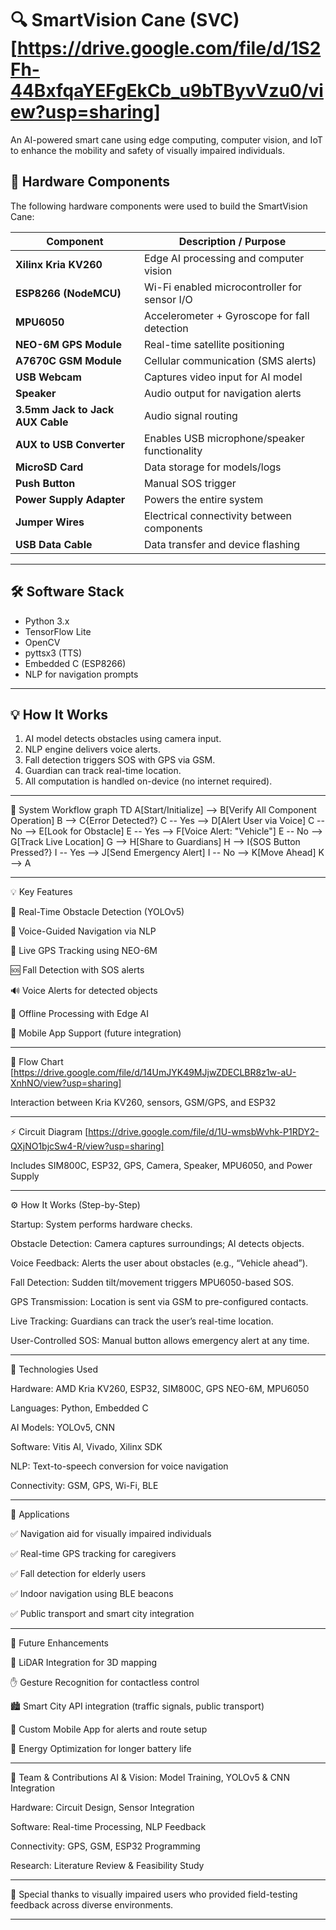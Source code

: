 # 🔍 SmartVision Cane (SVC) [https://drive.google.com/file/d/1S2Fh-44BxfqaYEFgEkCb_u9bTByvVzu0/view?usp=sharing]

An AI-powered smart cane using edge computing, computer vision, and IoT to enhance the mobility and safety of visually impaired individuals.

## 🧰 Hardware Components

The following hardware components were used to build the SmartVision Cane:

| Component                            | Description / Purpose                             |
|--------------------------------------|---------------------------------------------------|
| **Xilinx Kria KV260**                | Edge AI processing and computer vision            |
| **ESP8266 (NodeMCU)**                | Wi-Fi enabled microcontroller for sensor I/O      |
| **MPU6050**                          | Accelerometer + Gyroscope for fall detection      |
| **NEO-6M GPS Module**                | Real-time satellite positioning                   |
| **A7670C GSM Module**                | Cellular communication (SMS alerts)               |
| **USB Webcam**                       | Captures video input for AI model                 |
| **Speaker**                          | Audio output for navigation alerts                |
| **3.5mm Jack to Jack AUX Cable**     | Audio signal routing                              |
| **AUX to USB Converter**             | Enables USB microphone/speaker functionality      |
| **MicroSD Card**                     | Data storage for models/logs                      |
| **Push Button**                      | Manual SOS trigger                                |
| **Power Supply Adapter**             | Powers the entire system                          |
| **Jumper Wires**                     | Electrical connectivity between components        |
| **USB Data Cable**                   | Data transfer and device flashing                 |
---

## 🛠️ Software Stack

- Python 3.x
- TensorFlow Lite
- OpenCV
- pyttsx3 (TTS)
- Embedded C (ESP8266)
- NLP for navigation prompts

---

## 💡 How It Works

1. AI model detects obstacles using camera input.
2. NLP engine delivers voice alerts.
3. Fall detection triggers SOS with GPS via GSM.
4. Guardian can track real-time location.
5. All computation is handled on-device (no internet required).

---

🔄 System Workflow
graph TD
A[Start/Initialize] --> B[Verify All Component Operation]
B --> C{Error Detected?}
C -- Yes --> D[Alert User via Voice]
C -- No --> E[Look for Obstacle]
E -- Yes --> F[Voice Alert: "Vehicle"]
E -- No --> G[Track Live Location]
G --> H[Share to Guardians]
H --> I{SOS Button Pressed?}
I -- Yes --> J[Send Emergency Alert]
I -- No --> K[Move Ahead]
K --> A

---
💡 Key Features

🎯 Real-Time Obstacle Detection (YOLOv5)

🧭 Voice-Guided Navigation via NLP

📍 Live GPS Tracking using NEO-6M

🆘 Fall Detection with SOS alerts

🔊 Voice Alerts for detected objects

📶 Offline Processing with Edge AI

📱 Mobile App Support (future integration)

---

🧩 Flow Chart [https://drive.google.com/file/d/14UmJYK49MJjwZDECLBR8z1w-aU-XnhNO/view?usp=sharing]

Interaction between Kria KV260, sensors, GSM/GPS, and ESP32

---

⚡ Circuit Diagram [https://drive.google.com/file/d/1U-wmsbWvhk-P1RDY2-QXjNO1bjcSw4-R/view?usp=sharing]

Includes SIM800C, ESP32, GPS, Camera, Speaker, MPU6050, and Power Supply

---

⚙️ How It Works (Step-by-Step)

Startup: System performs hardware checks.

Obstacle Detection: Camera captures surroundings; AI detects objects.

Voice Feedback: Alerts the user about obstacles (e.g., “Vehicle ahead”).

Fall Detection: Sudden tilt/movement triggers MPU6050-based SOS.

GPS Transmission: Location is sent via GSM to pre-configured contacts.

Live Tracking: Guardians can track the user’s real-time location.

User-Controlled SOS: Manual button allows emergency alert at any time.

---

🧪 Technologies Used

Hardware: AMD Kria KV260, ESP32, SIM800C, GPS NEO-6M, MPU6050

Languages: Python, Embedded C

AI Models: YOLOv5, CNN

Software: Vitis AI, Vivado, Xilinx SDK

NLP: Text-to-speech conversion for voice navigation

Connectivity: GSM, GPS, Wi-Fi, BLE

---

🧭 Applications

✅ Navigation aid for visually impaired individuals

✅ Real-time GPS tracking for caregivers

✅ Fall detection for elderly users

✅ Indoor navigation using BLE beacons

✅ Public transport and smart city integration

---

🚀 Future Enhancements

🔲 LiDAR Integration for 3D mapping

✋ Gesture Recognition for contactless control

🏙️ Smart City API integration (traffic signals, public transport)

📱 Custom Mobile App for alerts and route setup

🔋 Energy Optimization for longer battery life

---

👥 Team & Contributions
AI & Vision: Model Training, YOLOv5 & CNN Integration

Hardware: Circuit Design, Sensor Integration

Software: Real-time Processing, NLP Feedback

Connectivity: GPS, GSM, ESP32 Programming

Research: Literature Review & Feasibility Study

---

🧠 Special thanks to visually impaired users who provided field-testing feedback across diverse environments.

---
